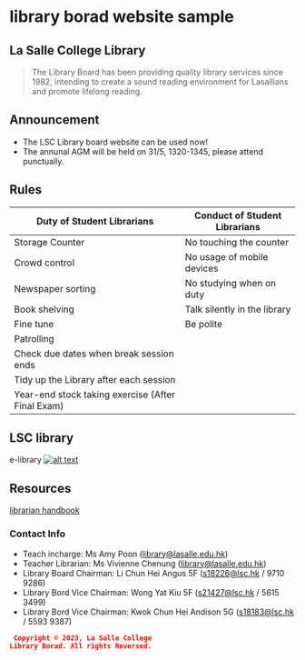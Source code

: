 # library borad website sample

## La Salle College Library
> The Library Board has been providing quality library services since 1982, intending to create a sound reading environment for Lasallians and promote lifelong reading.

## Announcement
* The LSC Library board website can be used now!
* The annunal AGM will be held on 31/5, 1320-1345, please attend punctually.

## Rules

**Duty of Student Librarians** | **Conduct of Student Librarians** |
--- | --- |
Storage Counter | No touching the counter |
Crowd control | No usage of mobile devices |
Newspaper sorting | No studying when on duty |
Book shelving | Talk silently in the library |
Fine tune | Be polite |
Patrolling |
Check due dates when break session ends |
Tidy up the Library after each session |
Year-end stock taking exercise (After Final Exam) |

## LSC library
e-library
[![alt text](https://assets.weforum.org/article/image/JMF96ETfn1kSViVnUou1Z0XIDwWcPpT5mrPc7-ytpAc.jpg)](https://sites.google.com/lasalle.edu.hk/e-library/home)

## Resources
[librarian handbook](https://drive.google.com/file/d/1gNilI_ws1JOCsFQLxM7ilPIUNptp8_II/view)

### Contact Info
- Teach incharge: Ms Amy Poon (library@lasalle.edu.hk)
- Teacher Librarian: Ms Vivienne Chenung (library@lasalle.edu.hk)
- Library Board Chairman: Li Chun Hei Angus 5F (s18226@lsc.hk / 9710 9286)
- Library Bord Vice Chairman: Wong Yat Kiu 5F (s21427@lsc.hk / 5615 3499)
- Library Bord Vice Chairman: Kwok Chun Hei Andison 5G (s18183@lsc.hk / 5593 9387)


<code style="color : red"> **Copyright © 2023, La Salle College Library Borad. All rights Reversed.** </code>
